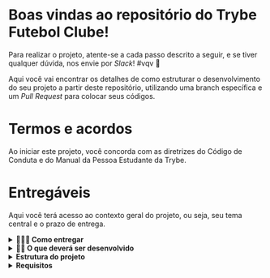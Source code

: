 # Boas vindas ao repositório do Trybe Futebol Clube!

Para realizar o projeto, atente-se a cada passo descrito a seguir, e se tiver qualquer dúvida, nos envie por _Slack_! #vqv 🚀

Aqui você vai encontrar os detalhes de como estruturar o desenvolvimento do seu projeto a partir deste repositório, utilizando uma branch específica e um _Pull Request_ para colocar seus códigos.

# Termos e acordos

Ao iniciar este projeto, você concorda com as diretrizes do Código de Conduta e do Manual da Pessoa Estudante da Trybe.

# Entregáveis

Aqui você terá acesso ao contexto geral do projeto, ou seja, seu tema central e o prazo de entrega.

<details>
  <summary><strong>🤷🏽‍♀️ Como entregar</strong></summary><br />

  Para entregar o seu projeto você deverá criar um *Pull Request* neste repositório.

  Lembre-se que você pode consultar nosso conteúdo sobre [Git & GitHub](https://app.betrybe.com/course/4d67f5b4-34a6-489f-a205-b6c7dc50fc16/) e nosso [Blog - Git & GitHub](https://blog.betrybe.com/tecnologia/git-e-github/) sempre que precisar!
</details>

<details>
<summary><strong>👨‍💻 O que deverá ser desenvolvido</strong></summary><br />

  ![Exemplo app front](assets/front-example.png)

  O `TFC` é um site informativo sobre partidas e classificações de futebol! ⚽️

  No time de desenvolvimento do `TFC`, seu *squad* ficou responsável por desenvolver uma API (utilizando o método `TDD`) e também integrar *- através do docker-compose -* as aplicações para que elas funcionem consumindo um banco de dados.

  Nesse projeto, você vai construir **um back-end dockerizado utilizando modelagem de dados através do Sequelize**. Seu desenvolvimento deve **respeitar regras de negócio** providas no projeto e **sua API deve ser capaz de ser consumida por um front-end já provido nesse projeto**.

  Para adicionar uma partida é necessário ter um _token_, portanto a pessoa deverá estar logada para fazer as alterações. Teremos um relacionamento entre as tabelas `teams` e `matches` para fazer as atualizações das partidas.

  O seu back-end deverá implementar regras de negócio para popular adequadamente a tabela disponível no front-end que será exibida para a pessoa usuária do sistema.

</details>

<details>
<summary><strong> Estrutura do projeto</strong></summary><br />

O projeto é composto de 4 entidades importantes para sua estrutura:

1️⃣ **Banco de dados:**
  - Será um container docker MySQL já configurado no docker-compose através de um serviço definido como `db`.
  - Tem o papel de fornecer dados para o serviço de _backend_.
  - Durante a execução dos testes sempre vai ser acessado pelo `sequelize` e via porta `3002` do `localhost`; 
  - Você também pode conectar a um Cliente MySQL (Workbench, Beekeeper, DBeaver e etc), colocando as credenciais configuradas no docker-compose no serviço `db`.

2️⃣ **Back-end:**
 - Será o ambiente que você realizará a maior parte das implementações exigidas. 
 - Deve rodar na porta `3001`, pois o front-end faz requisições para ele nessa porta por padrão;
 - Sua aplicação deve ser inicializada a partir do arquivo `app/backend/src/server.ts`;
 - Garanta que o `express` é executado e a aplicação ouve a porta que vem das variáveis de ambiente;
 - Todas as dependências extras (tal como `joi`, `boom`, `express-async-errors`...) devem ser listadas em `app/backend/packages.npm`.

3️⃣ **Front-end:**
  - O front já está concluído, não é necessário realizar modificações no mesmo. A única exceção será seu Dockerfile que precisará ser configurado.
  - Todos os testes a partir do requisito de login usam o `puppeteer` para simular uma pessoa acessando o site `http://localhost:3000/`; 
  - O front se comunica com serviço de back-end pela url `http://localhost:3001` através dos endpoints que você deve construir nos requisitos.
  - Recomendamos que sempre que implementar um requisito no back-end acesse a página no front-end que consome a implementação para validar se está funcionando como esperado.

4️⃣ **Docker:**
  - O `docker-compose` tem a responsabilidade de unir todos os serviços conteinerizados (backend, frontend e db) e subir o projeto completo com o comando `npm run compose:up` ou `npm run compose:up:dev`;
  - Você **deve** configurar as `Dockerfiles` corretamente nas raízes do `front-end` e `back-end`, para conseguir inicializar a aplicação;
  
<details>
  <summary><strong> 🗓 Data de Entrega</strong></summary><br />

  * Projeto individual;
  * Serão `7` dias de projeto;
  * Data de entrega para avaliação final do projeto: `XX/XX/XXXX 14:00`.

</details>

# Orientações

## Antes de começar a desenvolver 
Leia essa parte atentamente, pois aqui você encontrará informações importantes para preparar corretamente o setup do projeto.

<details>
<summary><strong> 🔰 Iniciando o projeto</strong></summary><br />

  1. Clone o repositório
	* `git clone https://github.com/tryber/sd-017-trybe-futebol-clube.git`.
- Entre na pasta do repositório que você acabou de clonar:
	* `cd sd-017-trybe-futebol-clube`

  2. Instale as dependências [**Caso existam**]
	*`npm install`

  3. Crie uma branch a partir da branch `master`
 - Verifique se você está na branch `master`
	* Exemplo: `git branch`
- Se não estiver, mude para a branch `master`
	* Exemplo: `git checkout master`
- Agora crie uma branch à qual você vai submeter os `commits` do seu projeto
	
- Você deve criar uma branch no seguinte formato: `nome-de-usuario-nome-do-projeto`
	* Exemplo: `git checkout -b maria-sd-017-trybe-futebol-clube`

  4. Adicione as mudanças ao _stage_ do Git e faça um `commit`
- Verifique que as mudanças ainda não estão no _stage_
	* Exemplo: `git status` (deve aparecer listada a pasta _maria_ em vermelho)
- Adicione o novo arquivo ao _stage_ do Git
        * Exemplo:
          * `git add .` (adicionando todas as mudanças - _que estavam em vermelho_ - ao stage do Git)
          * `git status` (deve aparecer listado o arquivo _maria/README.md_ em verde)
- Faça o `commit` inicial
	* Exemplo:
          * `git commit -m 'iniciando o projeto x'` (fazendo o primeiro commit)
          * `git status` (deve aparecer uma mensagem tipo _nothing to commit_ )

  5. Adicione a sua branch com o novo `commit` ao repositório remoto
- Usando o exemplo anterior: `git push -u origin joaozinho-sd-017-trybe-futebol-clube`

  6. Crie um novo `Pull Request` _(PR)_
- Vá até a página de _Pull Requests_ do [repositório no GitHub](https://github.com/tryber/sd-0x-project-[nome-do-projeto]/pulls)
- Clique no botão verde _"New pull request"_
- Clique na caixa de seleção _"Compare"_ e escolha a sua branch **com atenção**
- Clique no botão verde _"Create pull request"_
- Adicione uma descrição para o _Pull Request_ e clique no botão verde _"Create pull request"_
- Volte até a [página de _Pull Requests_ do repositório](https://github.com/tryber/sd-0x-project-[nome-do-projeto]/pulls) e confira que o seu _Pull Request_ está criado

</details>

<details>
<summary><strong>🕵️ Linter</strong></summary><br />

Para garantir a qualidade do código, usaremos o [ESLint](https://eslint.org/) para fazer a sua análise estática.

Este projeto já vem com as dependências relacionadas ao _linter_ configuradas nos arquivos `package.json` nos seguintes caminhos:

- `sd-017-trybe-futebol-clube/app/backend/package.json`

Para rodar o `ESLint` em um projeto, basta executar o comando `npm install` dentro do projeto e depois `npm run lint`. Se a análise do `ESLint` encontrar problemas no seu código, tais problemas serão mostrados no seu terminal. Se não houver problema no seu código, nada será impresso no seu terminal.

Você também pode instalar o plugin do `ESLint` no `VSCode`: bastar ir em extensions e baixar o [plugin `ESLint`](https://marketplace.visualstudio.com/items?itemName=dbaeumer.vscode-eslint).

⚠️**Atenção:** Pull Requests com issues de linter não serão avaliadas. Atente-se para resolvê-las antes de finalizar o desenvolvimento.

</details>



<details>
<summary><strong> ⚠️ Configurações mínimas para execução do projeto</strong></summary><br />

Na sua máquina você deve ter:

 - Sistema Operacional Distribuição Unix
 - Node versão 16  
 - Docker
 - Docker-compose versão >=1.29.2

➡️ O `node` deve ter versão igual ou superior à `16.15.0 LTS`:
	- Para instalar o nvm, [acesse esse link](https://github.com/nvm-sh/nvm#installing-and-updating);
	- Rode os comandos abaixo para instalar a versão correta de `node` e usá-la:
		- `nvm install 16 --lts`
		- `nvm use 16`
		- `nvm alias default 16` 

➡️ O`docker-compose` deve ter versão igual ou superior à`ˆ1.29.2`:
	* Use esse [link de referência para realizar a instalação corretamente no ubuntu](https://app.betrybe.com/course/back-end/docker/orquestrando-containers-com-docker-compose/6e8afaef-566a-47f2-9246-d3700db7a56a/conteudo/0006a231-1a10-48a2-ac82-9e03e205a231/instalacao/abe40727-6310-4ad8-bde6-fd1e919dadc0?use_case=side_bar);
	* Acesse o [link da documentação oficial com passos para desinstalar] (https://docs.docker.com/compose/install/#uninstallation) caso necessário.

</details>

<details>
<summary><strong>🐳 Configuração Docker</strong></summary><br />

  ### Docker e Docker-compose

  ⚠ O seu docker-compose precisa estar na versão 1.29 ou superior.  ⚠
[Veja aqui a documentação para atualizar o docker-compose.](https://docs.docker.com/compose/install/)

⚠️ **Crie os arquivos dockerfile e docker-compose:**

  - As pastas `frontend/` e `backend/` devem possuir um arquivo `Dockerfile` cada, configurados corretamente para a aplicação começar a rodar. Sem essa etapa concluída o _docker-compose_ não irá funcionar.

⚠️ **Atenção:**

- Seu projeto vai conter um arquivo `docker-compose.yml` que será utilizado pelo avaliador para realizar o _build_ da aplicação, você **não** deve alterá-lo ou excluí-lo.
- O arquivo `docker-compose.yml` também pode ser utilizado para executar a aplicação na sua máquina local, para isso é necessário executar o comando `npm run compose:up` na raiz do projeto.
- Recomendamos que enquanto desenvolve o projeto prefira o usar o comando `npm run compose:up:dev` pois, diferente do comando anterior, este comando está configurado para compartilhar volumes com o _docker_ e também utiliza o _script_ que realiza o _live-reload_ ao fazer modificações no _back-end_. Você pode verificar essas configurações explorando o arquivo `docker-compose.dev.yml` e comparar com `docker-compose.yml`


>  👀 **De olho na dica:**
> Lembre-se, você pode revisitar os conteúdos sobre Docker:
> - [Dockerfile](https://app.betrybe.com/course/back-end/docker/manipulacao-e-criacao-de-imagens-no-docker/e92d2393-3508-43ab-8a67-2b2516d25864) (Seção Dockerfile - Comandos Básicos)
> - [docker-compose](https://app.betrybe.com/course/back-end/docker/orquestrando-containers-com-docker-compose/6e8afaef-566a-47f2-9246-d3700db7a56a) (Seção Compose File - Parte I)
> - [Manipulação e Criação de Imagens no Docker](https://app.betrybe.com/course/back-end/docker/manipulacao-e-criacao-de-imagens-no-docker/e92d2393-3508-43ab-8a67-2b2516d25864)
</details>

<details>
  <summary><strong>⚠️ Pré-requisitos para uma boa avaliação</strong></summary><br />



 ▶️ **Premissas gerais:**

Considere que para TODOS OS REQUISITOS, EXCETO os de testes de cobertura:
 - Dentro do container `app_backend`, o avaliador irá verificar:
    - **Que é possível rodar o `tsc` ("TypeScript Compiler") sem erros**, através do script `npm run build`, da própria aplicação back-end;
      - **Que o `tsc` deve gerar um arquivo `./build/database/config/database.js`** dentro do container `app_backend`;
      - Considere a leitura da seção `Bônus: Model com Sequelize` no conteúdo de *TypeScript*: `Tipagem Estática e Generics` [nesse link](https://app.betrybe.com/course/back-end/typescript/tipagem-estatica-e-generics/68eccf60-a982-4455-837d-da31e8726be5).
    - **Que é possível restaurar e popular o banco de dados** utilizando o `sequelize-cli`, a partir do arquivo de configuração `./build/database/config/database.js`, utilizando o script `npm run db:reset`, da própria aplicação back-end.
      - ⚠️ Note:
        -  Os seeds já foram providos em `./app/backend/src/database/seeders`, **porém, precisam ser renomeados** *(remoção do underline (`_`), do final do arquivo)* para que possam ser reconhecidos pelo `sequelize-cli`, a medida que as respectivas `migrations` forem criadas;
        - Existe uma `migration` com nome `./app/backend/src/database/migrations/99999999999999-create-z.js` responsável por indicar que o banco foi criado corretamente e está funcionando. **Não apague ou renomeie essa migration**;

⚠️ Configurar o `Dockerfile`, do _front-end_ e _back-end_, **não** será suficientes para que a aplicação execute corretamente. Também será necessário criar as _migrations_ e descomentar o underscore (`_`) nas _seeders_, para que seu projeto seja executável via Docker. 

⚠️ **A partir do 3º requisito**, a aplicação de front-end deve estar **rodando em um container**, de forma que a mesma tentará consumir sua aplicação back-end (**que deve estar saudável**, considerando os pontos anteriores).

⚠️ Para que esse projeto seja avaliado corretamente, **sua aplicação deve ter um funcionamento mínimo**. Isso porque o avaliador **vai executar um teste de usabilidade E2E** (End-to-end, ou Ponto a ponto).

> Leia mais sobre esse tipo de teste [nesse link](https://app.betrybe.com/course/real-life-engineer/e2e_tests_puppeteer)*, acompanhado de validações adicionais *(Compilação do TypeScript e inicialização do Sequelize)* que podem ser acompanhados pelo uso do script `npm run test:debug`;

</details>

## Durante o desenvolvimento 

Aqui você encontrará orientações e dicas que ajudarão muito no desenvolvimento do projeto. Sempre que tiver dúvidas ou bugs aparecerem, dê uma olhada aqui. 👀

<details>
<summary><strong> ⌨️ Boas práticas </strong></summary><br/>

* Versione seu projeto

  * Faça `commits` das alterações que você fizer no código regularmente;

  * Lembre-se de sempre após um (ou alguns) `commits` atualizar o repositório remoto.

  * Os comandos que você utilizará com mais frequência são:
    1. `git status` _(para verificar o que está em vermelho - fora do stage - e o que está em verde - no stage)_;
    2. `git add` _(para adicionar arquivos ao stage do Git)_;
    3. `git commit` _(para criar um commit com os arquivos que estão no stage do Git)_;
    4. `git push -u nome-da-branch` _(para enviar o commit para o repositório remoto na primeira vez que fizer o `push` de uma nova branch)_;
    5. `git push` _(para enviar o commit para o repositório remoto após o passo anterior)_.

</details>

<details>
<summary><strong> ⚠️ Inicialização do compose e verificação dos logs das aplicações </strong></summary><br />

- Considerando o uso do parâmetro `healthcheck` em cada container do seu `docker-compose.yml`, a inicialização dos containers deve aguardar o comando de status de saúde (o que valida se aquele container está operacional ou não):
  - No container `db`, representado por um comando `ping` no banco de dados;
  - No back-end, representado por um comando `lsof`, que vai procurar aplicações ativas na porta definida (por padrão, no caso `3001`);
  - No front-end, representado por um comando `lsof`, que vai procurar aplicações ativas na porta definida (por padrão, no caso `3000`).

- Caso os containers respeitem as premissas anteriores, os mesmos devem ser criados sem maiores problemas:

![Criação dos containers concluída com sucesso!](assets/compose-status-01.png)

- Em caso de algum problema (no back-end, por exemplo), você deve se deparar com alguma mensagem do tipo:

![Erro no status de saúde do container do back-end](assets/compose-status-03.png)

> ⚠️ Lembre-se, não cabe ao avaliador de usabilidade dizer qual é o problema específico na sua aplicação, **portanto, cabe aqui investigar o problema**, sempre considerando as premissas anteriores.
- Nesse caso, a partir da pasta `./app` (onde está seu *docker-compose*), é possível rodar o comando `docker-compose logs` (Para ver todos os status) ou `docker-compose logs <nome-do-seu-serviço>` (Para mostrar somente o de um escopo específico).
  - ⚠️ é indicado remover o parâmetro `restart: 'always'` do seu serviço, para que o mesmo não polua seus logs;
  - No nosso contexto, rodando o comando `docker-compose logs backend`:

![docker-compose logs backend](assets/compose-status-04.png)

> Aqui não houve problema com o `tsc`, porém a senha para acesso ao banco pelo sequelize estava errada.

 #### ⚠️ **Inicie seu `docker-compose` antes de testar localmente!** ⚠️

  Os testes vão utilizar a sua aplicação do compose para fazer as validações, portanto **é essencial que ela esteja funcionando corretamente** para que os testes passem!

  - Para isso, garanta que as aplicações, tanto do back, quanto do front-end, possuem arquivos `Dockerfile` válidos;
  - Utilize os scripts de apoio `npm run compose:up` / `npm run compose:down`, para facilitar a execução do seu *compose*.

</details>

<details id='Variaveis-de-ambiente'>
<summary><strong> ⚙️ Variáveis de ambiente </strong></summary><br />

  **No diretório `app/backend/` renomeie o arquivo `.env.example` para `.env` e configure os valores de acordo com o cenário do seu ambiente (credenciais de banco de dados, secrets desejadas e etc)**. Isso vai permitir que você inicialize a aplicação fora do _container_ e ela se conecte com seu banco local caso deseje. 
 > `./app/backend/.env.example` 
  ```txt
  JWT_SECRET=jwt_secret
  APP_PORT=3001
  DB_USER=seu_user
  DB_PASS=sua_senha
  DB_HOST=localhost 
  DB_PORT=3306
  ```

  **⚠️ Variáveis de ambiente além das especificadas acima não são suportadas, pois não são esperadas pelo avaliador do projeto. ⚠️**

  **⚠️ Não defina variável de ambiente para o nome do banco, o mesmo deve se manter com o nome `TRYBE_FUTEBOL_CLUBE`. ⚠️**

</details>

<details>
<summary><strong> 📦 Pacotes externos</strong></summary><br />

* ⚠️ **As alterações que você fizer no arquivo `app/backend/packages.json` serão descartadas no momento da avaliação, caso queira instalar pacotes adicionais ao back-end, utilize o arquivo `app/backend/packages.npm`, separando os pacotes por espaços ou quebras de linha.** Exemplo:

  ```text
  joi
  cors
  @types/cors
  ```

</br>

</details>

<details id='Criptografia-de-senhas'>
<summary><strong>🔐 Criptografia de senhas </strong></summary><br />

⚠️ A biblioteca utilizada para criptografar a senha no banco de dados é a `bcryptjs` [bcryptjs npm](https://www.npmjs.com/package/bcryptjs) e que já vem instalada no projeto e não deve ser alterada ou substituída. Recomendamos que explore os recursos da biblioteca na documentação para implementar no projeto ao cadastrar um usuário e ao realizar login ⚠️

</details>

<details id='sequelize'>
  <summary><strong>🎲 Sequelize</strong></summary>
  <br/>

  Para o desenvolvimento, o time de produto disponibilizou um *Diagrama de Entidade-Relacionamento (DER)* para construir a modelagem do banco de dados. Com essa imagem você já consegue saber:
  - Como nomear suas tabelas e colunas;
  - Quais são os tipos de suas colunas;
  - Relações entre tabelas.

    ![Exemplo banco de dados](assets/er-diagram.png)

  ⚠️ O `package.json` do diretório `app/backend` contém um script `db:reset` que é responsável por "dropar" o banco, recriar e executar as _migrations_ e _seeders_. Você pode executá-lo com o commando `npm run db:reset` se por algum motivo precisar recriar a base de dados;

  ⚠️ Já existem _seeders_ prontas em `app/backend/src/database/seeders`. Você também pode usá-las como referência para criar suas _migrations_ de acordo com os campos e tabelas que as _seeders_ irão popular.  Assim que criar uma _migration_ você deve renomear a _seeder_ correspondente retirando o underline (`_`) ao fim dela, assim o script `db:reset` vai usá-la nos testes e você se certificará se sua _migration_ funcionou como o esperado.

  ⚠️ Quaisquer execução referente ao sequelize-cli deve ser realizada dentro do diretório `app/backend`. Certifique-se de que antes de rodar comandos do sequelize já exista uma versão compilada do back-end (diretório `app/build`), caso contrário basta executar `npm run build` para compilar. O sequelize só funcionará corretamente se o projeto estiver compilado.

  ⚠️ **O sequelize já foi inicializado, portanto NÃO é necessário executar o `sequelize init` novamente**

</details>


<details id='testes-de-cobertura'>
  <summary><strong> Testes de cobertura </strong></summary><br/>

  A construção de testes de cobertura no back-end deve ser feita em *TypeScript*, utilizando `mocha`, `chai` e `sinon`, na pasta `app/backend/src/tests/`, conforme o exemplo em `app/backend/src/tests/change.me.test.ts` *(aqui considerando um teste de integração)*:

  ```typescript
  import * as sinon from 'sinon';
  import * as chai from 'chai';
  // @ts-ignore
  import chaiHttp = require('chai-http');

  import { app } from '../app';
  import Example from '../database/models/ExampleModel';

  import { Response } from 'superagent';

  chai.use(chaiHttp);

  const { expect } = chai;

  describe('Seu teste', () => {
    /**
     * Exemplo do uso de stubs com tipos
     */

    // let chaiHttpResponse: Response;

    // before(async () => {
    //   sinon
    //     .stub(Example, "findOne")
    //     .resolves({
    //       ...<Seu mock>
    //     } as Example);
    // });

    // after(()=>{
    //   (Example.findOne as sinon.SinonStub).restore();
    // })

    // it('...', async () => {
    //   chaiHttpResponse = await chai
    //      .request(app)
    //      ...

    //   expect(...)
    // });

    it('Seu sub-teste', () => {
      expect(false).to.be.eq(true);
    });
  });
  ```

  Os testes devem cobrir todos os arquivos contidos em `app/backend/src`, com exceção daqueles que já foram entregues com o projeto.

  Para rodar testes de cobertura no seu back-end, utilize o comando: `npm run test:coverage`.

</details>

<details>
  <summary><strong>ℹ️ Status HTTP</strong></summary><br />

  Tenha em mente que todas as "respostas" devem respeitar os [status do protocolo HTTP](https://developer.mozilla.org/pt-BR/docs/Web/HTTP/Status), com base no que o REST prega.

  Alguns exemplos:

  - Requisições que precisam de token mas não o receberam devem retornar um código de `status 401`;

  - Requisições que não seguem o formato pedido pelo servidor devem retornar um código de `status 400`;

  - Um problema inesperado no servidor deve retornar um código de `status 500`;

  - Um acesso ao criar um recurso, no nosso caso usuário ou partida, deve retornar um código de `status 201`.

  - Quando solicitado algo que não existe no banco, deve retornar um código de `status 404`.

</details>


<details>
  <summary><strong> 👀 Dicas e comandos úteis </strong></summary><br />

  - Quando um Workspace é inicializado na raiz do projeto, são apresentados alguns erros no Typescript. Para que o editor consiga sincronizar corretamente as configurações do `tsconfig.json`, é necessário iniciar um novo Workspace dentro do diretório `backend`.  Sempre que o VSCode apresentar algum erro de configuração do Typescript, certifique-se de que está usando o Workspace correto. 
  - Ao rodar o comando `npm install` na pasta raiz do projeto você automaticamente estará **instalando suas aplicações (front e back)**;
  - Você pode **instalar suas aplicações (front e back)** rodando o comando `npm run install:apps` na pasta raiz do projeto;
  - Você pode rodar o avaliador **mostrando as operações que o navegador vai fazer no front-end** durante os testes E2E utilizando o comando `npm run test:browser`;
  - Você pode **debugar alguns erros do avaliador** (como por exemplo a validação do banco de dados, ou da compilação do TS), onde são *printadas* na tela algumas infos adicionais, utilizando o comando `npm run test:debug`;
  - Você pode **subir ou descer uma aplicação do compose**, utilizando `npm run` com os scripts `compose:up`, `compose:down`, ou `compose:up:dev`, `compose:down:dev`;
  - Os comando de _compose_ anteriores estão configurados para executar o _docker-compose_ com o terminal desanexado (detached mode `-d`). Caso queira acompanhar os logs de um serviço em tempo real pelo terminal, basta executar `npm run logs [nome_do_servico]` onde _nome_do_servico_ é opcional e pode receber os serviços _backend_, _frontend_ ou _db_
  - Para criação da API com TS + POO, **recomenda-se fazer ou relembrar os exercícios** do conteúdo de POO e SOLID, especificamente o do dia de `SOLID - Introdução e Princípios S, O e D`, [nesse link](https://app.betrybe.com/course/back-end/poo-solid/solid-introducao-e-principios-s-o-e-d/d63831d8-f791-447d-9227-29e3b0ad6130/exercicios/afe9bcbb-769e-4a68-9e67-9267f631f83d).

</details>

## Depois de terminar o desenvolvimento

Aqui você encontra orientações opcionais para seguir após o desenvolvimento do projeto e finalizar com "chave de ouro". 🔑

<details>
  <summary><strong>🤝 Como entregar o projeto?</strong></summary><br/>

  Para "entregar" seu projeto, siga os passos a seguir:

  - Vá até a página DO SEU Pull Request, adicione a label de "code-review" e marque seus colegas
    - No menu à direita, clique no *link* "Labels" e escolha a label code-review
    - No menu à direita, clique no *link* "Assignees" e escolha o seu usuário
    - No menu à direita, clique no *link* "Reviewers" e digite students, selecione o time tryber/students-sd-017

 ➡️ Se ainda houver alguma dúvida sobre como entregar seu projeto, [aqui tem um video explicativo](https://vimeo.com/362189205).

⚠️**Atenção:** lembre-se de garantir que todas as _issues_ comentadas pelo Linter estão resolvidas!

</details>

<details>
  <summary><strong>🗣 Nos dê feedbacks sobre o projeto!</strong></summary><br />

Ao finalizar e submeter o projeto, não se esqueça de avaliar sua experiência preenchendo o formulário. 
**Leva menos de 3 minutos!**

[FORMULÁRIO DE AVALIAÇÃO DE PROJETO](https://be-trybe.typeform.com/to/ZTeR4IbH)

⚠️**Atenção** o avaliador automático não necessariamente avalia seu projeto na ordem em que os requisitos aparecem no readme. Isso acontece para deixar o processo de avaliação mais rápido. Então, não se assuste se isso acontecer, ok?

</details>

<details>
  <summary><strong>🗂 Compartilhe seu portfólio!</strong></summary><br />

  Você sabia que o LinkedIn é a principal rede social profissional e compartilhar o seu aprendizado lá é muito importante para quem deseja construir uma carreira de sucesso? Compartilhe esse projeto no seu LinkedIn, marque o perfil da Trybe (@trybe) e mostre para a sua rede toda a sua evolução.


<br/>
</details>
</details>

<details>
<summary><strong> Requisitos </strong></summary>

Esse projeto é composto de 4 seções principais:
1. User e Login
2. Times
3. Partidas
4. Placar 

## Database
  - Comece rodando o comando `npm run build` na pasta do `back-end` para fazer o _build_ da aplicação;
  - [Nessa seção](#sequelize) temos o diagrama de entidades;
  - Mantenha o arquivo `/app/backend/src/database/migrations/99999999999999-create-z.js`, pois ele é necessário para a avaliação dos requisitos dessa seção;
  - A leitura da seção `Bônus: Model com Sequelize` no conteúdo de `TypeScript: Tipagem Estática e Generics`, contido [nesse link](https://app.betrybe.com/course/back-end/typescript/tipagem-estatica-e-generics/68eccf60-a982-4455-837d-da31e8726be5), é recomendável!

## Seção 1: Users e Login

- A rota utilizada deve ser (`/login`);

- A rota deve receber os campos `email` e `password` e esses campos devem ser validados no banco de dados:
  - O campo `email` deve receber um email válido;
  - O Campo `password` deve ter mais de 6 caracteres.

- O body da requisição deve conter o seguinte formato:
  ```json
  {
    "email": "string",
    "password": "string"
  }
  ```

### 1 - Desenvolva em `/app/backend/src/database` nas pastas correspondentes, uma migration e um model para a tabela `users`

  - O avaliador consultará os dados da tabela `users`, verificando se ela contém os dados iniciais corretos. [Nessa seção](#sequelize) temos o diagrama de entidades;

### 2 - (`TDD`) Desenvolva testes que cubram no mínimo 5% dos arquivos back-end em `/src`, com um mínimo de 7 linhas cobertas

  **Sugestões:**
  - Baseando-se no contrato do endpoint `/login` **do próximo requisito**, inicie um teste de integração utilizando a metodologia `TDD` com a implementação do requisito seguinte;  
  - Nesse primeiro momento, foque em desenvolver o que pede o requisito, progredindo gradualmente a partir disso;
  - Para tanto, utilize/altere o arquivo de referência `app/backend`/src`/tests/change.me.test.ts`;
  - Veja a seção de [Testes de cobertura](#testes-de-cobertura) para mais detalhes.

### 3 - Desenvolva o endpoint `/login` no back-end de maneira que ele permita o acesso com dados válidos no front-end

  - A rota de ser do tipo `POST`;

  - O avaliador verificará se é possível fazer o login com dados corretos e que, após o acesso, será redirecionado para a tela de jogos.

- As senhas que existem no banco de dados estão encriptadas. Veja a [seção de Criptografia de Senhas](#Criptografia-de-senhas) para mais detalhes de como comparar a senha do banco com a senha do corpo da requisição. 

- Se o login foi feito com sucesso, o resultado retornado deverá ser similar ao exibido abaixo, com um status http `200`:
  ```json
  {
    "token": "eyJhbGciOiJIUzI1NiIsInR5cCI6IkpXVCJ9.eyJpZCI6MSwicm9sZSI6ImFkbWluIiwiaWF0IjoxNjU0NTI3MTg5fQ.XS_9AA82iNoiVaASi0NtJpqOQ_gHSHhxrpIdigiT-fc" // Aqui deve ser o token gerado pelo backend.
  }
  ```

### 4 - (`TDD`) Desenvolva testes que cubram no mínimo 10% dos arquivos back-end em `/src`, com um mínimo de 19 linhas cobertas

  **Sugestão:**
  - Evolua os testes de integração da sua rota `/login`, utilizando o método `TDD`, agora considerando **o contrato do próximo requisito**.

### 5 - Desenvolva o endpoint `/login` no back-end de maneira que ele não permita o acesso sem informar um email no front-end

  - O avaliador verificará se fazer o login sem um email, haverá o retorno de status _bad request_.

  - Se o login não tiver o campo "email", o resultado retornado deverá ser a mensagem abaixo, com um status http `400`:
  ```json
    { "message": "All fields must be filled" }
  ```

### 6 - (`TDD`) Desenvolva testes que cubram no mínimo 15% dos arquivos back-end em `/src`, com um mínimo de 25 linhas cobertas

  **Sugestão:**
  - Evolua os testes de integração da sua rota `/login`, utilizando o método `TDD`, agora considerando **o contrato do próximo requisito**.

### 7 - Desenvolva o endpoint `/login` no back-end de maneira que ele não permita o acesso sem informar uma senha no front-end

  - O avaliador verificará se fazer login sem senha, o retorno será status _bad request_.

  - Se o login não tiver o campo "password", o resultado retornado deverá ser conforme exibido abaixo, com um status http `400`:
  ```json
    { "message": "All fields must be filled" }
  ```


### 8 - (`TDD`) Desenvolva testes que cubram no mínimo 20% dos arquivos back-end em `/src`, com um mínimo de 35 linhas cobertas

  **Sugestão:**
  - Evolua os testes de integração da sua rota `/login`, utilizando o método `TDD`, agora considerando **o contrato do próximo requisito**.

### 9 - Desenvolva o endpoint `/login` no back-end de maneira que ele não permita o acesso com um email inválido no front-end

  - O avaliador verificará se fazer o login com um email incorreto retornará status não-autorizado.

  - Se o login tiver o "email" **inválido**, o resultado retornado será similar ao exibido abaixo, com um status http `401`:
  ```json
    { "message": "Incorrect email or password" }
  ```


### 10 - (`TDD`) Desenvolva testes que cubram no mínimo 30% dos arquivos back-end em `/src`, com um mínimo de 45 linhas cobertas

  **Sugestão:**
  - Evolua os testes de integração da sua rota `/login`, utilizando o método `TDD`, agora considerando **os contratos dos próximos dois requisitos**.

### 11 - Desenvolva o endpoint `/login` no back-end de maneira que ele não permita o acesso com uma senha inválida no front-end

  - O avaliador verificará se fazer o login com uma senha incorreta retornará status não-autorizado.

  - Se o login tiver a "senha" **inválida**, o resultado retornado deverá ser conforme exibido abaixo, com um status http `401`:
  ```json
    { "message": "Incorrect email or password" }
  ```

### 12 - Desenvolva o endpoint `/login/validate` no back-end de maneira que ele retorne os dados corretamente no front-end

  - Deve ser uma rota `GET` que receba um `header` com parâmetro `authorization`, onde ficará armazenado o token gerado no login;

  - O avaliador verificará se ao tentar bater na rota com um token válido, o mesmo retornará o tipo de usuário.

  A resposta deve ser de status `200` com um `objeto` contendo a `role` do *user*:
  ```json
    { "role": "admin" }
  ```

### 13 - (`TDD`) Desenvolva testes que cubram no mínimo 45% dos arquivos back-end em `/src`, com um mínimo de 70 linhas cobertas

  **Sugestão:**
  - Crie um novo teste de integração, agora da sua rota `/teams`, utilizando o método `TDD`, considerando **os contratos dos próximos dois requisitos**. [Nessa seção](#sequelize) temos o diagrama de entidades.

## Seção 2: Times

 - Os requisitos a seguir consideram o consumo da rota `/teams` para retornar os nomes dos times associados à partida na renderização do front-end

### 14 - Desenvolva em `/app/backend/src/database` nas pastas correspondentes, uma migration e um model para a tabela de `teams`

  - O avaliador consultará os dados da tabela `teams`, verificando se ela contém os dados iniciais corretos. [Nessa seção](#sequelize) temos o diagrama de entidades.

### 15 - Desenvolva o endpoint `/teams` no back-end de forma que ele possa retornar todos os times corretamente

  - Deve ser uma rota `GET` com resposta com status `200` e com um `json` contendo o retorno no seguinte modelo:

```json
[
	{
		"id": 1,
		"teamName": "Avaí/Kindermann"
	},
	{
		"id": 2,
		"teamName": "Bahia"
	},
	{
		"id": 3,
		"teamName": "Botafogo"
	},
	...
]
```

### 16 - Desenvolva o endpoint `/teams/:id` no back-end de forma que ele possa retornar dados de um time específico

  - Deve ser uma rota `GET` com resposta com status `200` e com um `json` contendo o retorno no seguinte modelo:

```json
{
	"id": 5,
	"teamName": "Cruzeiro"
}
```

### 17 - (`TDD`) Desenvolva testes que cubram no mínimo 60% dos arquivos back-end em `/src`, com um mínimo de 80 linhas cobertas

  **Sugestão:**
  - Crie um novo teste de integração, agora da sua rota `/matches`, utilizando o método `TDD`, agora considerando **os contratos dos próximos três requisitos**.

## Seção 3: Partidas

  - Para os requisitos de criação de partidas, é necessário que a rota `/teams` funcione corretamente. 

### 18 - Desenvolva em `/app/backend/src/database` nas pastas correspondentes, uma migration e um model para a tabela de `matches`

  - O avaliador consultará os dados da tabela `matches`, verificando se ela contém os dados iniciais corretos. [Nessa seção](#sequelize) temos o diagrama de entidades.

### 19 - Desenvolva o endpoint `/matches` de forma que os dados apareçam corretamente na tela de partidas no front-end.

  - A rota deve ser um `GET` e retorna uma lista de partidas;

  - Será validado que a página apresentará todos os dados de partidas sem nenhum filtro.

    Exemplo de retorno:
    ```json
    [
      {
        "id": 1,
        "homeTeam": 16,
        "homeTeamGoals": 1,
        "awayTeam": 8,
        "awayTeamGoals": 1,
        "inProgress": false,
        "teamHome": {
          "teamName": "São Paulo"
        },
        "teamAway": {
          "teamName": "Grêmio"
        }
      },
      ...
      {
        "id": 41,
        "homeTeam": 16,
        "homeTeamGoals": 2,
        "awayTeam": 9,
        "awayTeamGoals": 0,
        "inProgress": true,
        "teamHome": {
          "teamName": "São Paulo"
        },
        "teamAway": {
          "teamName": "Internacional"
        }
      }
    ]
    ```

  - **OBS:** Você deverá definir os relacionamentos para ```teamHome``` e ```teamAway``` somente na model de partidas.

### 20 - Desenvolva o endpoint `/matches` de forma que seja possível filtrar as partidas em andamento na tela de partidas do front-end

  - A rota deverá ser do tipo `GET` e retornar uma lista de partidas filtradas;

  - Será validado que, ao escolher a opção de partidas em andamento, serão filtradas todas as partidas em andamento;

  - Essa requisição deverá usar `query string` para definir o parâmetro:
    ex: `matches?inProgress=true`

  Exemplo de retorno da requisição:
  ```json
  [
    {
      "id": 41,
      "homeTeam": 16,
      "homeTeamGoals": 2,
      "awayTeam": 9,
      "awayTeamGoals": 0,
      "inProgress": true,
      "teamHome": {
        "teamName": "São Paulo"
      },
      "teamAway": {
        "teamName": "Internacional"
      }
    },
    {
      "id": 42,
      "homeTeam": 6,
      "homeTeamGoals": 1,
      "awayTeam": 1,
      "awayTeamGoals": 0,
      "inProgress": true,
      "teamHome": {
        "teamName": "Ferroviária"
      },
      "teamAway": {
        "teamName": "Avaí/Kindermann"
      }
    }
  ]
  ```

### 21 - Desenvolva o endpoint `/matches` de forma que seja possível filtrar as partidas finalizadas na tela de partidas do front-end

  - A rota deverá ser do tipo `GET` e retornar uma lista de partidas filtradas;

  - Será validado que,ao escolher a opção de partidas finalizadas, serão filtradas todas as partidas finalizadas;

  - Essa requisição deverá usar `query string` para definir o parâmetro.
    ex: `matches?inProgress=false`

  Exemplo de retorno da requisição:
  ```json
  [
    {
      "id": 1,
      "homeTeam": 16,
      "homeTeamGoals": 1,
      "awayTeam": 8,
      "awayTeamGoals": 1,
      "inProgress": false,
      "teamHome": {
        "teamName": "São Paulo"
      },
      "teamAway": {
        "teamName": "Grêmio"
      }
    },
    {
      "id": 2,
      "homeTeam": 9,
      "homeTeamGoals": 1,
      "awayTeam": 14,
      "awayTeamGoals": 1,
      "inProgress": false,
      "teamHome": {
        "teamName": "Internacional"
      },
      "teamAway": {
        "teamName": "Santos"
      }
    }
  ]
  ```

### 22 - (`Bônus`; `TDD`) Desenvolva testes que cubram no mínimo 80% dos arquivos back-end em `/src`, com um mínimo de 100 linhas cobertas

  **Sugestão:**
  - Evolua os testes de integração da sua rota `/matches`, utilizando o método `TDD`, agora considerando **o contrato dos próximos requisitos**.

### 23 - Desenvolva a rota `/matches` de modo que seja possível salvar uma partida com o status de inProgress como true no banco de dados

  - A rota deverá ser do tipo `POST` e retornar a partida inserida no banco de dados;

  - Será validado que é possível salvar um jogo no banco de dados e ver o jogo na página de jogos;

  - A partida só pode ser criada com token JWT validado;

  - O corpo da requisição terá o seguinte formato:
  ```json
  {
    "homeTeam": 16, // O valor deve ser o id do time
    "awayTeam": 8, // O valor deve ser o id do time
    "homeTeamGoals": 2,
    "awayTeamGoals": 2
  }
  ```

  - Caso a partida seja inserida com sucesso, deve-se retornar os dados da partida, com _status_ `201`:

  ```json
  {
    "id": 1,
    "homeTeam": 16,
    "homeTeamGoals": 2,
    "awayTeam": 8,
    "awayTeamGoals": 2,
    "inProgress": true,
  }
  ```

### 24 - Desenvolva a rota `/matches/:id/finish` de modo que seja possível alterar o status inProgress de uma partida para false no banco de dados

  - A rota deve ser do tipo `PATCH`;

  - Será recebido o `id` pelo parâmetro da URL;

  - Será validado que, ao finalizar uma partida, a alteração é feita no banco de dados e na página.
	
  - Deve-se retornar, com um status `200`, a seguinte mensagem:

  ```json
  { "message": "Finished" }
  ```

### 25 - Desenvolva o endpoint `/matches` de forma que não seja possível inserir uma partida com times iguais

  - Será validado que não é possível inserir uma partida com times iguais;

  - Não deve ser possível criar uma partida com o mesmo time, por exemplo: Barcelona x Barcelona. Caso isso ocorra, deve-se retornar, com um status `401`, a seguinte mensagem::

  ```json
  { "message": "It is not possible to create a match with two equal teams" }
  ```

### 26 - Desenvolva o endpoint `/matches` de forma que não seja possível inserir uma partida com um time que não existe na tabela teams

  - Será validado que não é possível inserir uma partida com um time que não existe na tabela teams;

  - Caso algum dos times não esteja cadastrado no banco de dados, deve-se retornar, com um status `404,` a seguinte mensagem:

  ```json
  { "message": "There is no team with such id!" }
  ```

### 27 - Desenvolva o endpoint `/matches` de forma que não seja possível inserir uma partida sem um token válido

  - Será validado que não é possível inserir uma partida com um token inválido;

  - Caso o token informado não seja válido, deve-se retornar, com um status `401`, a seguinte mensagem:

  ```json
  { "message": "Token must be a valid token" }
  ```

### 28 - Desenvolva o endpoint `/matches/:id` de forma que seja possível atualizar partidas em andamento

  - O endpoint deve ser do tipo `PATCH`;

  - Será recebido o `id` pelo parâmetro da URL;

  - Será avaliado que é possível alterar o resultado de uma partida.

  - O corpo da requisição terá o seguinte formato:
  ```json
  {
    "homeTeamGoals": 3,
    "awayTeamGoals": 1
  }
  ```
  - Será avaliado que é o endpoint responde à requisição com um status `200` e qualquer corpo.

## Seção 4: Leaderboards (placares)

  ▶️ Para construir a classificação dos times, devem ser seguidas as seguintes regras de negócios:

    - `Classificação`: Posição na classificação;
    - `Time`: Nome do time;
    - `P`: Total de Pontos;
    - `J`: Total de Jogos;
    - `V`: Total de Vitórias;
    - `E`: Total de Empates;
    - `D`: Total de Derrotas;
    - `GP`: Gols marcados a favor;
    - `GC`: Gols sofridos;
    - `SG`: Saldo total de gols;
    - `%`: Aproveitamento do time.

    <br/>

  - Todas as regras de negócio e cálculos necessários deverão ser realizados no seu back-end. A aplicação front-end apenas renderizará essas informações.

  - Para calcular o `Total de Pontos`, você deve levar em consideração que:

    - O time `vitorioso`: marcará +3 pontos;
    - O time `perdedor`: marcará 0 pontos;
    - Em caso de `empate`: ambos os times marcam +1 ponto.

  - Para o campo `Aproveitamento do time (%)`, que é a porcentagem de jogos ganhos, use a seguinte fórmula: `P/(J*3)*100`, onde:

    - `P`: Total de Pontos;
    - `J`: Total de Jogos.

    Obs.: O seu resultado deverá ser limitado a `duas casas decimais`.

  - Para calcular `Saldo de Gols` use a seguinte fórmula: `GP - GC`, onde:

    - `GP`: Gols marcados a favor;
    - `GC`: Gols sofridos.

  - O resultado deverá ser ordenado sempre de forma decrescente, levando em consideração a quantidade de pontos que o time acumulou. Em caso de empate no `Total de Pontos`, você deve levar em consideração os seguintes critérios para desempate:

  **Ordem para desempate**

  1º Total de Vitórias;
  2º Saldo de gols;
  3º Gols a favor;
  4º Gols sofridos.


  ⚠️ **Atenção:** ⚠️

  - Por padrão, as respostas de todos os seus endpoints deverão estar em inglês, mesmo que a renderização no front-end seja em português.
  - A sua tabela deverá renderizar **somente** as PARTIDAS que já foram FINALIZADAS!
**Os seguintes pontos serão avaliados:**

  ```
  - Se a lista de classificação está correta;
  - Se a regra de classificação se mantém mesmo com mudanças na classificação;
  - Se a tabela de classificação tem 10 colunas;
  - Se a tabela tem uma linha para cada time.
  ```

**Exemplo de retorno esperado:**

  ```json
  [
    {
      "name": "Palmeiras",
      "totalPoints": 13,
      "totalGames": 5,
      "totalVictories": 4,
      "totalDraws": 1,
      "totalLosses": 0,
      "goalsFavor": 17,
      "goalsOwn": 5,
      "goalsBalance": 12,
      "efficiency": 86.67
    },
    {
      "name": "Corinthians",
      "totalPoints": 12,
      "totalGames": 5,
      "totalVictories": 4,
      "totalDraws": 0,
      "totalLosses": 1,
      "goalsFavor": 12,
      "goalsOwn": 3,
      "goalsBalance": 9,
      "efficiency": 80
    },
    {
      "name": "Santos",
      "totalPoints": 11,
      "totalGames": 5,
      "totalVictories": 3,
      "totalDraws": 2,
      "totalLosses": 0,
      "goalsFavor": 12,
      "goalsOwn": 6,
      "goalsBalance": 6,
      "efficiency": 73.33
    },
    ...
  ]
  ```

## Leaderboard Home

### 29 - Desenvolva o endpoint `/leaderboard/home` de forma que seja possível filtrar as classificações dos times da casa na tela de classificação do front-end com os dados iniciais do banco de dados

  - O endpoint deverá ser do tipo `GET` e ter o retorno como descrito no exemplo do [leaderboard](#leaderboards);

  - Será avaliado que ao fazer a requisição ao endpoint `/leaderboard/home` serão retornados os campos e valores corretos, considerando os dados iniciais do banco de dados.

 <details>  
<summary><strong> Retorno esperado: </strong></summary> <br/>

```js
[
    {
      name: 'Santos',
      totalPoints: '9',
      totalGames: '3',
      totalVictories: '3',
      totalDraws: '0',
      totalLosses: '0',
      goalsFavor: '9',
      goalsOwn: '3',
      goalsBalance: '6',
      efficiency: '100'
    },
    {
      name: 'Palmeiras',
      totalPoints: '7',
      totalGames: '3',
      totalVictories: '2',
      totalDraws: '1',
      totalLosses: '0',
      goalsFavor: '10',
      goalsOwn: '5',
      goalsBalance: '5',
      efficiency: '77.78'
    },
    {
      name: 'Corinthians',
      totalPoints: '6',
      totalGames: '2',
      totalVictories: '2',
      totalDraws: '0',
      totalLosses: '0',
      goalsFavor: '6',
      goalsOwn: '1',
      goalsBalance: '5',
      efficiency: '100'
    },
    {
      name: 'Grêmio',
      totalPoints: '6',
      totalGames: '2',
      totalVictories: '2',
      totalDraws: '0',
      totalLosses: '0',
      goalsFavor: '4',
      goalsOwn: '1',
      goalsBalance: '3',
      efficiency: '100'
    },
    {
      name: 'Real Brasília',
      totalPoints: '6',
      totalGames: '2',
      totalVictories: '2',
      totalDraws: '0',
      totalLosses: '0',
      goalsFavor: '2',
      goalsOwn: '0',
      goalsBalance: '2',
      efficiency: '100'
    },
    {
      name: 'São Paulo',
      totalPoints: '4',
      totalGames: '2',
      totalVictories: '1',
      totalDraws: '1',
      totalLosses: '0',
      goalsFavor: '4',
      goalsOwn: '1',
      goalsBalance: '3',
      efficiency: '66.67'
    },
    {
      name: 'Internacional',
      totalPoints: '4',
      totalGames: '3',
      totalVictories: '1',
      totalDraws: '1',
      totalLosses: '1',
      goalsFavor: '4',
      goalsOwn: '6',
      goalsBalance: '-2',
      efficiency: '44.44'
    },
    {
      name: 'Botafogo',
      totalPoints: '4',
      totalGames: '3',
      totalVictories: '1',
      totalDraws: '1',
      totalLosses: '1',
      goalsFavor: '2',
      goalsOwn: '4',
      goalsBalance: '-2',
      efficiency: '44.44'
    },
    {
      name: 'Ferroviária',
      totalPoints: '3',
      totalGames: '2',
      totalVictories: '1',
      totalDraws: '0',
      totalLosses: '1',
      goalsFavor: '3',
      goalsOwn: '2',
      goalsBalance: '1',
      efficiency: '50'
    },
    {
      name: 'Napoli-SC',
      totalPoints: '2',
      totalGames: '2',
      totalVictories: '0',
      totalDraws: '2',
      totalLosses: '0',
      goalsFavor: '2',
      goalsOwn: '2',
      goalsBalance: '0',
      efficiency: '33.33'
    },
    {
      name: 'Cruzeiro',
      totalPoints: '1',
      totalGames: '2',
      totalVictories: '0',
      totalDraws: '1',
      totalLosses: '1',
      goalsFavor: '2',
      goalsOwn: '3',
      goalsBalance: '-1',
      efficiency: '16.67'
    },
    {
      name: 'Flamengo',
      totalPoints: '1',
      totalGames: '2',
      totalVictories: '0',
      totalDraws: '1',
      totalLosses: '1',
      goalsFavor: '1',
      goalsOwn: '2',
      goalsBalance: '-1',
      efficiency: '16.67'
    },
    {
      name: 'Minas Brasília',
      totalPoints: '1',
      totalGames: '3',
      totalVictories: '0',
      totalDraws: '1',
      totalLosses: '2',
      goalsFavor: '3',
      goalsOwn: '6',
      goalsBalance: '-3',
      efficiency: '11.11'
    },
    {
      name: 'Avaí/Kindermann',
      totalPoints: '1',
      totalGames: '3',
      totalVictories: '0',
      totalDraws: '1',
      totalLosses: '2',
      goalsFavor: '3',
      goalsOwn: '7',
      goalsBalance: '-4',
      efficiency: '11.11'
    },
    {
      name: 'São José-SP',
      totalPoints: '0',
      totalGames: '3',
      totalVictories: '0',
      totalDraws: '0',
      totalLosses: '3',
      goalsFavor: '2',
      goalsOwn: '5',
      goalsBalance: '-3',
      efficiency: '0'
    },
    {
      name: 'Bahia',
      totalPoints: '0',
      totalGames: '3',
      totalVictories: '0',
      totalDraws: '0',
      totalLosses: '3',
      goalsFavor: '0',
      goalsOwn: '4',
      goalsBalance: '-4',
      efficiency: '0'
    }
]
```
</details>

### 30 - Desenvolva o endpoint `/leaderboard/home` de forma que seja possível: filtrar as classificações dos times da casa na tela de classificação do front-end, e atualizar a tabela ao inserir a partida Corinthians 2 X 1 Internacional

  - O retorno deve continuar como no [leaderboard](#leaderboards), ordenando corretamente como na explicação;

  - Será avaliado que após acrescentar a partida Corinthians 2 X 1 Internacional e fazer a requisição ao endpoint `/leaderboard/home`, serão retornados os campos e valores corretos.

<details>  
<summary><strong> Retorno esperado: </strong></summary> <br/>

```js
[
  {
    name: 'Santos',
    totalPoints: '9',
    totalGames: '3',
    totalVictories: '3',
    totalDraws: '0',
    totalLosses: '0',
    goalsFavor: '9',
    goalsOwn: '3',
    goalsBalance: '6',
    efficiency: '100'
  },
  {
    name: 'Corinthians',
    totalPoints: '9',
    totalGames: '3',
    totalVictories: '3',
    totalDraws: '0',
    totalLosses: '0',
    goalsFavor: '8',
    goalsOwn: '2',
    goalsBalance: '6',
    efficiency: '100'
  },
  {
    name: 'Palmeiras',
    totalPoints: '7',
    totalGames: '3',
    totalVictories: '2',
    totalDraws: '1',
    totalLosses: '0',
    goalsFavor: '10',
    goalsOwn: '5',
    goalsBalance: '5',
    efficiency: '77.78'
  },
  {
    name: 'Grêmio',
    totalPoints: '6',
    totalGames: '2',
    totalVictories: '2',
    totalDraws: '0',
    totalLosses: '0',
    goalsFavor: '4',
    goalsOwn: '1',
    goalsBalance: '3',
    efficiency: '100'
  },
  {
    name: 'Real Brasília',
    totalPoints: '6',
    totalGames: '2',
    totalVictories: '2',
    totalDraws: '0',
    totalLosses: '0',
    goalsFavor: '2',
    goalsOwn: '0',
    goalsBalance: '2',
    efficiency: '100'
  },
  {
    name: 'São Paulo',
    totalPoints: '4',
    totalGames: '2',
    totalVictories: '1',
    totalDraws: '1',
    totalLosses: '0',
    goalsFavor: '4',
    goalsOwn: '1',
    goalsBalance: '3',
    efficiency: '66.67'
  },
  {
    name: 'Internacional',
    totalPoints: '4',
    totalGames: '3',
    totalVictories: '1',
    totalDraws: '1',
    totalLosses: '1',
    goalsFavor: '4',
    goalsOwn: '6',
    goalsBalance: '-2',
    efficiency: '44.44'
  },
  {
    name: 'Botafogo',
    totalPoints: '4',
    totalGames: '3',
    totalVictories: '1',
    totalDraws: '1',
    totalLosses: '1',
    goalsFavor: '2',
    goalsOwn: '4',
    goalsBalance: '-2',
    efficiency: '44.44'
  },
  {
    name: 'Ferroviária',
    totalPoints: '3',
    totalGames: '2',
    totalVictories: '1',
    totalDraws: '0',
    totalLosses: '1',
    goalsFavor: '3',
    goalsOwn: '2',
    goalsBalance: '1',
    efficiency: '50'
  },
  {
    name: 'Napoli-SC',
    totalPoints: '2',
    totalGames: '2',
    totalVictories: '0',
    totalDraws: '2',
    totalLosses: '0',
    goalsFavor: '2',
    goalsOwn: '2',
    goalsBalance: '0',
    efficiency: '33.33'
  },
  {
    name: 'Cruzeiro',
    totalPoints: '1',
    totalGames: '2',
    totalVictories: '0',
    totalDraws: '1',
    totalLosses: '1',
    goalsFavor: '2',
    goalsOwn: '3',
    goalsBalance: '-1',
    efficiency: '16.67'
  },
  {
    name: 'Flamengo',
    totalPoints: '1',
    totalGames: '2',
    totalVictories: '0',
    totalDraws: '1',
    totalLosses: '1',
    goalsFavor: '1',
    goalsOwn: '2',
    goalsBalance: '-1',
    efficiency: '16.67'
  },
  {
    name: 'Minas Brasília',
    totalPoints: '1',
    totalGames: '3',
    totalVictories: '0',
    totalDraws: '1',
    totalLosses: '2',
    goalsFavor: '3',
    goalsOwn: '6',
    goalsBalance: '-3',
    efficiency: '11.11'
  },
  {
    name: 'Avaí/Kindermann',
    totalPoints: '1',
    totalGames: '3',
    totalVictories: '0',
    totalDraws: '1',
    totalLosses: '2',
    goalsFavor: '3',
    goalsOwn: '7',
    goalsBalance: '-4',
    efficiency: '11.11'
  },
  {
    name: 'São José-SP',
    totalPoints: '0',
    totalGames: '3',
    totalVictories: '0',
    totalDraws: '0',
    totalLosses: '3',
    goalsFavor: '2',
    goalsOwn: '5',
    goalsBalance: '-3',
    efficiency: '0'
  },
  {
    name: 'Bahia',
    totalPoints: '0',
    totalGames: '3',
    totalVictories: '0',
    goalsFavor: '0',
    goalsOwn: '4',
    goalsBalance: '-4',
    efficiency: '0'
  }
]
```
</details>

## Leaderboard away

### 31 - Desenvolva o endpoint `/leaderboard/away`, de forma que seja possível filtrar as classificações dos times na tela de classificação do front-end, com os dados iniciais do banco de dados

  - O endpoint deverá ser do tipo `GET` e ter o retorno como descrito no exemplo do [leaderboard](#leaderboards);

  - Será avaliado que ao fazer a requisição ao endpoint `/leaderboard/away`, serão retornados os campos e valores corretos considerando os dados iniciais do banco de dados.
<details>  
<summary><strong> Retorno esperado: </strong></summary> <br/>

```js
[
  {
    name: 'Palmeiras',
    totalPoints: '6',
    totalGames: '2',
    totalVictories: '2',
    totalDraws: '0',
    totalLosses: '0',
    goalsFavor: '7',
    goalsOwn: '0',
    goalsBalance: '7',
    efficiency: '100'
  },
  {
    name: 'Corinthians',
    totalPoints: '6',
    totalGames: '3',
    totalVictories: '2',
    totalDraws: '0',
    totalLosses: '1',
    goalsFavor: '6',
    goalsOwn: '2',
    goalsBalance: '4',
    efficiency: '66.67'
  },
  {
    name: 'Internacional',
    totalPoints: '6',
    totalGames: '2',
    totalVictories: '2',
    totalDraws: '0',
    totalLosses: '0',
    goalsFavor: '3',
    goalsOwn: '0',
    goalsBalance: '3',
    efficiency: '100'
  },
  {
    name: 'São José-SP',
    totalPoints: '6',
    totalGames: '2',
    totalVictories: '2',
    totalDraws: '0',
    totalLosses: '0',
    goalsFavor: '3',
    goalsOwn: '1',
    goalsBalance: '2',
    efficiency: '100'
  },
  {
    name: 'São Paulo',
    totalPoints: '4',
    totalGames: '3',
    totalVictories: '1',
    totalDraws: '1',
    totalLosses: '1',
    goalsFavor: '5',
    goalsOwn: '5',
    goalsBalance: '0',
    efficiency: '44.44'
  },
  {
    name: 'Ferroviária',
    totalPoints: '4',
    totalGames: '3',
    totalVictories: '1',
    totalDraws: '1',
    totalLosses: '1',
    goalsFavor: '4',
    goalsOwn: '5',
    goalsBalance: '-1',
    efficiency: '44.44'
  },
  {
    name: 'Real Brasília',
    totalPoints: '4',
    totalGames: '3',
    totalVictories: '1',
    totalDraws: '1',
    totalLosses: '1',
    goalsFavor: '3',
    goalsOwn: '4',
    goalsBalance: '-1',
    efficiency: '44.44'
  },
  {
    name: 'Grêmio',
    totalPoints: '4',
    totalGames: '3',
    totalVictories: '1',
    totalDraws: '1',
    totalLosses: '1',
    goalsFavor: '5',
    goalsOwn: '7',
    goalsBalance: '-2',
    efficiency: '44.44'
  },
  {
    name: 'Flamengo',
    totalPoints: '4',
    totalGames: '3',
    totalVictories: '1',
    totalDraws: '1',
    totalLosses: '1',
    goalsFavor: '1',
    goalsOwn: '3',
    goalsBalance: '-2',
    efficiency: '44.44'
  },
  {
    name: 'Avaí/Kindermann',
    totalPoints: '3',
    totalGames: '2',
    totalVictories: '1',
    totalDraws: '0',
    totalLosses: '1',
    goalsFavor: '1',
    goalsOwn: '1',
    goalsBalance: '0',
    efficiency: '50'
  },
  {
    name: 'Cruzeiro',
    totalPoints: '3',
    totalGames: '3',
    totalVictories: '1',
    totalDraws: '0',
    totalLosses: '2',
    goalsFavor: '6',
    goalsOwn: '7',
    goalsBalance: '-1',
    efficiency: '33.33'
  },
  {
    name: 'Santos',
    totalPoints: '2',
    totalGames: '2',
    totalVictories: '0',
    totalDraws: '2',
    totalLosses: '0',
    goalsFavor: '3',
    goalsOwn: '3',
    goalsBalance: '0',
    efficiency: '33.33'
  },
  {
    name: 'Bahia',
    totalPoints: '2',
    totalGames: '2',
    totalVictories: '0',
    totalDraws: '2',
    totalLosses: '0',
    goalsFavor: '2',
    goalsOwn: '2',
    goalsBalance: '0',
    efficiency: '33.33'
  },
  {
    name: 'Minas Brasília',
    totalPoints: '1',
    totalGames: '2',
    totalVictories: '0',
    totalDraws: '1',
    totalLosses: '1',
    goalsFavor: '1',
    goalsOwn: '3',
    goalsBalance: '-2',
    efficiency: '16.67'
  },
  {
    name: 'Botafogo',
    totalPoints: '0',
    totalGames: '2',
    totalVictories: '0',
    totalDraws: '0',
    totalLosses: '2',
    goalsFavor: '1',
    goalsOwn: '4',
    goalsBalance: '-3',
    efficiency: '0'
  },
  {
    name: 'Napoli-SC',
    totalPoints: '0',
    totalGames: '3',
    totalVictories: '0',
    totalDraws: '0',
    totalLosses: '3',
    goalsFavor: '1',
    goalsOwn: '10',
    goalsBalance: '-9',
    efficiency: '0'
  }
  ]
```
</details>

### 32 - Desenvolva o endpoint `/leaderboard/away` de forma que seja possível: filtrar as classificações dos times na tela de classificação do front-end e atualizar a tabela ao inserir a partida Corinthians 2 X 1 Internacional

  - O retorno deve continuar como no [leaderboard](#leaderboards);

  - Será avaliado que após acrescentar a partida Corinthians 2 X 1 Internacional e fazer a requisição ao endpoint `/leaderboard/away`, serão retornados os campos e valores corretos.
<details>  
<summary><strong> Retorno esperado: </strong></summary> <br/>

```js
[
    {
      name: 'Palmeiras',
      totalPoints: '6',
      totalGames: '2',
      totalVictories: '2',
      totalDraws: '0',
      totalLosses: '0',
      goalsFavor: '7',
      goalsOwn: '0',
      goalsBalance: '7',
      efficiency: '100'
    },
    {
      name: 'Corinthians',
      totalPoints: '6',
      totalGames: '3',
      totalVictories: '2',
      totalDraws: '0',
      totalLosses: '1',
      goalsFavor: '6',
      goalsOwn: '2',
      goalsBalance: '4',
      efficiency: '66.67'
    },
    {
      name: 'Internacional',
      totalPoints: '6',
      totalGames: '3',
      totalVictories: '2',
      totalDraws: '0',
      totalLosses: '1',
      goalsFavor: '4',
      goalsOwn: '2',
      goalsBalance: '2',
      efficiency: '66.67'
    },
    {
      name: 'São José-SP',
      totalPoints: '6',
      totalGames: '2',
      totalVictories: '2',
      totalDraws: '0',
      totalLosses: '0',
      goalsFavor: '3',
      goalsOwn: '1',
      goalsBalance: '2',
      efficiency: '100'
    },
    {
      name: 'São Paulo',
      totalPoints: '4',
      totalGames: '3',
      totalVictories: '1',
      totalDraws: '1',
      totalLosses: '1',
      goalsFavor: '5',
      goalsOwn: '5',
      goalsBalance: '0',
      efficiency: '44.44'
    },
    {
      name: 'Ferroviária',
      totalPoints: '4',
      totalGames: '3',
      totalVictories: '1',
      totalDraws: '1',
      totalLosses: '1',
      goalsFavor: '4',
      goalsOwn: '5',
      goalsBalance: '-1',
      efficiency: '44.44'
    },
    {
      name: 'Real Brasília',
      totalPoints: '4',
      totalGames: '3',
      totalVictories: '1',
      totalDraws: '1',
      totalLosses: '1',
      goalsFavor: '3',
      goalsOwn: '4',
      goalsBalance: '-1',
      efficiency: '44.44'
    },
    {
      name: 'Grêmio',
      totalPoints: '4',
      totalGames: '3',
      totalVictories: '1',
      totalDraws: '1',
      totalLosses: '1',
      goalsFavor: '5',
      goalsOwn: '7',
      goalsBalance: '-2',
      efficiency: '44.44'
    },
    {
      name: 'Flamengo',
      totalPoints: '4',
      totalGames: '3',
      totalVictories: '1',
      totalDraws: '1',
      totalLosses: '1',
      goalsFavor: '1',
      goalsOwn: '3',
      goalsBalance: '-2',
      efficiency: '44.44'
    },
    {
      name: 'Avaí/Kindermann',
      totalPoints: '3',
      totalGames: '2',
      totalVictories: '1',
      totalDraws: '0',
      totalLosses: '1',
      goalsFavor: '1',
      goalsOwn: '1',
      goalsBalance: '0',
      efficiency: '50'
    },
    {
      name: 'Cruzeiro',
      totalPoints: '3',
      totalGames: '3',
      totalVictories: '1',
      totalDraws: '0',
      totalLosses: '2',
      goalsFavor: '6',
      goalsOwn: '7',
      goalsBalance: '-1',
      efficiency: '33.33'
    },
    {
      name: 'Santos',
      totalPoints: '2',
      totalGames: '2',
      totalVictories: '0',
      totalDraws: '2',
      totalLosses: '0',
      goalsFavor: '3',
      goalsOwn: '3',
      goalsBalance: '0',
      efficiency: '33.33'
    },
    {
      name: 'Bahia',
      totalPoints: '2',
      totalGames: '2',
      totalVictories: '0',
      totalDraws: '2',
      totalLosses: '0',
      goalsFavor: '2',
      goalsOwn: '2',
      goalsBalance: '0',
      efficiency: '33.33'
    },
    {
      name: 'Minas Brasília',
      totalPoints: '1',
      totalGames: '2',
      totalVictories: '0',
      totalDraws: '1',
      totalLosses: '1',
      goalsFavor: '1',
      goalsOwn: '3',
      goalsBalance: '-2',
      efficiency: '16.67'
    },
    {
      name: 'Botafogo',
      totalPoints: '0',
      totalGames: '2',
      totalVictories: '0',
      totalDraws: '0',
      totalLosses: '2',
      goalsFavor: '1',
      goalsOwn: '4',
      goalsBalance: '-3',
      efficiency: '0'
    },
    {
      name: 'Napoli-SC',
      totalPoints: '0',
      totalGames: '3',
      totalVictories: '0',
      totalDraws: '0',
      totalLosses: '3',
      goalsFavor: '1',
      goalsOwn: '10',
      goalsBalance: '-9',
      efficiency: '0'
    }
  ]
```
</details>

## Leaderboard

  - Esse endpoint vai alimentar uma tabela idêntica ao exemplo abaixo no front-end:

    | Classificação | Time        | P   | J   | V   | E   | D   | GP  | GC  | SG  | %    |
    | ------------- | ----------- | --- | --- | --- | --- | --- | --- | --- | --- | ---- |
    | 1             | Corinthians | 38  | 15  | 12  | 2   | 1   | 44  | 13  | 31  | 84.4 |


### 33 - Desenvolva o endpoint `/leaderboard` de forma que seja possível filtrar a classificação geral dos times na tela de classificação do front-end com os dados iniciais do banco de dados

  - O endpoint deverá ser do tipo `GET` e ter o retorno como descrito no exemplo do [leaderboard](#leaderboards);

  - Será avaliado que ao fazer a requisição ao endpoint `/leaderboard`, serão retornados os campos e valores corretos considerando os dados iniciais do banco de dados.
<details>  
<summary><strong> Retorno esperado: </strong></summary> <br/>

```js
 [
  {
    name: 'Palmeiras',
    totalPoints: '13',
    totalGames: '5',
    totalVictories: '4',
    totalDraws: '1',
    totalLosses: '0',
    goalsFavor: '17',
    goalsOwn: '5',
    goalsBalance: '12',
    efficiency: '86.67',
  },
  {
    name: 'Corinthians',
    totalPoints: '12',
    totalGames: '5',
    totalVictories: '4',
    totalDraws: '0',
    totalLosses: '1',
    goalsFavor: '12',
    goalsOwn: '3',
    goalsBalance: '9',
    efficiency: '80',
  },
  {
    name: 'Santos',
    totalPoints: '11',
    totalGames: '5',
    totalVictories: '3',
    totalDraws: '2',
    totalLosses: '0',
    goalsFavor: '12',
    goalsOwn: '6',
    goalsBalance: '6',
    efficiency: '73.33',
  },
  {
    name: 'Grêmio',
    totalPoints: '10',
    totalGames: '5',
    totalVictories: '3',
    totalDraws: '1',
    totalLosses: '1',
    goalsFavor: '9',
    goalsOwn: '8',
    goalsBalance: '1',
    efficiency: '66.67',
  },
  {
    name: 'Internacional',
    totalPoints: '10',
    totalGames: '5',
    totalVictories: '3',
    totalDraws: '1',
    totalLosses: '1',
    goalsFavor: '7',
    goalsOwn: '6',
    goalsBalance: '1',
    efficiency: '66.67',
  },
  {
    name: 'Real Brasília',
    totalPoints: '10',
    totalGames: '5',
    totalVictories: '3',
    totalDraws: '1',
    totalLosses: '1',
    goalsFavor: '5',
    goalsOwn: '4',
    goalsBalance: '1',
    efficiency: '66.67',
  },
  {
    name: 'São Paulo',
    totalPoints: '8',
    totalGames: '5',
    totalVictories: '2',
    totalDraws: '2',
    totalLosses: '1',
    goalsFavor: '9',
    goalsOwn: '6',
    goalsBalance: '3',
    efficiency: '53.33',
  },
  {
    name: 'Ferroviária',
    totalPoints: '7',
    totalGames: '5',
    totalVictories: '2',
    totalDraws: '1',
    totalLosses: '2',
    goalsFavor: '7',
    goalsOwn: '7',
    goalsBalance: '0',
    efficiency: '46.67',
  },
  {
    name: 'São José-SP',
    totalPoints: '6',
    totalGames: '5',
    totalVictories: '2',
    totalDraws: '0',
    totalLosses: '3',
    goalsFavor: '5',
    goalsOwn: '6',
    goalsBalance: '-1',
    efficiency: '40',
  },
  {
    name: 'Flamengo',
    totalPoints: '5',
    totalGames: '5',
    totalVictories: '1',
    totalDraws: '2',
    totalLosses: '2',
    goalsFavor: '2',
    goalsOwn: '5',
    goalsBalance: '-3',
    efficiency: '33.33',
  },
  {
    name: 'Cruzeiro',
    totalPoints: '4',
    totalGames: '5',
    totalVictories: '1',
    totalDraws: '1',
    totalLosses: '3',
    goalsFavor: '8',
    goalsOwn: '10',
    goalsBalance: '-2',
    efficiency: '26.67',
  },
  {
    name: 'Avaí/Kindermann',
    totalPoints: '4',
    totalGames: '5',
    totalVictories: '1',
    totalDraws: '1',
    totalLosses: '3',
    goalsFavor: '4',
    goalsOwn: '8',
    goalsBalance: '-4',
    efficiency: '26.67',
  },
  {
    name: 'Botafogo',
    totalPoints: '4',
    totalGames: '5',
    totalVictories: '1',
    totalDraws: '1',
    totalLosses: '3',
    goalsFavor: '3',
    goalsOwn: '8',
    goalsBalance: '-5',
    efficiency: '26.67',
  },
  {
    name: 'Bahia',
    totalPoints: '2',
    totalGames: '5',
    totalVictories: '0',
    totalDraws: '2',
    totalLosses: '3',
    goalsFavor: '2',
    goalsOwn: '6',
    goalsBalance: '-4',
    efficiency: '13.33',
  },
  {
    name: 'Minas Brasília',
    totalPoints: '2',
    totalGames: '5',
    totalVictories: '0',
    totalDraws: '2',
    totalLosses: '3',
    goalsFavor: '4',
    goalsOwn: '9',
    goalsBalance: '-5',
    efficiency: '13.33',
  },
  {
    name: 'Napoli-SC',
    totalPoints: '2',
    totalGames: '5',
    totalVictories: '0',
    totalDraws: '2',
    totalLosses: '3',
    goalsFavor: '3',
    goalsOwn: '12',
    goalsBalance: '-9',
    efficiency: '13.33',
  },
];
```
</details>

### 34 - Desenvolva o endpoint /leaderboard de forma que seja possível: filtrar a classificação geral dos times na tela de classificação do front-end e atualizar a tabela ao inserir a partida Flamengo 3 X 0 Napoli-SC

  - O retorno deve continuar como no [leaderboard](#leaderboards);

  - Será avaliado que após acrescentar a partida Flamengo 3 X 0 Napoli-SC e fazer a requisição ao endpoint /leaderboard, serão retornados os campos e valores corretos.

<details>  
<summary><strong> Retorno esperado: </strong></summary> <br/>

```js
[
  {
    name: 'Palmeiras',
    totalPoints: '13',
    totalGames: '5',
    totalVictories: '4',
    totalDraws: '1',
    totalLosses: '0',
    goalsFavor: '17',
    goalsOwn: '5',
    goalsBalance: '12',
    efficiency: '86.67'
  },
  {
    name: 'Corinthians',
    totalPoints: '12',
    totalGames: '5',
    totalVictories: '4',
    totalDraws: '0',
    totalLosses: '1',
    goalsFavor: '12',
    goalsOwn: '3',
    goalsBalance: '9',
    efficiency: '80'
  },
  {
    name: 'Santos',
    totalPoints: '11',
    totalGames: '5',
    totalVictories: '3',
    totalDraws: '2',
    totalLosses: '0',
    goalsFavor: '12',
    goalsOwn: '6',
    goalsBalance: '6',
    efficiency: '73.33'
  },
  {
    name: 'Grêmio',
    totalPoints: '10',
    totalGames: '5',
    totalVictories: '3',
    totalDraws: '1',
    totalLosses: '1',
    goalsFavor: '9',
    goalsOwn: '8',
    goalsBalance: '1',
    efficiency: '66.67'
  },
  {
    name: 'Internacional',
    totalPoints: '10',
    totalGames: '5',
    totalVictories: '3',
    totalDraws: '1',
    totalLosses: '1',
    goalsFavor: '7',
    goalsOwn: '6',
    goalsBalance: '1',
    efficiency: '66.67'
  },
  {
    name: 'Real Brasília',
    totalPoints: '10',
    totalGames: '5',
    totalVictories: '3',
    totalDraws: '1',
    totalLosses: '1',
    goalsFavor: '5',
    goalsOwn: '4',
    goalsBalance: '1',
    efficiency: '66.67'
  },
  {
    name: 'São Paulo',
    totalPoints: '8',
    totalGames: '5',
    totalVictories: '2',
    totalDraws: '2',
    totalLosses: '1',
    goalsFavor: '9',
    goalsOwn: '6',
    goalsBalance: '3',
    efficiency: '53.33'
  },
  {
    name: 'Flamengo',
    totalPoints: '8',
    totalGames: '6',
    totalVictories: '2',
    totalDraws: '2',
    totalLosses: '2',
    goalsFavor: '5',
    goalsOwn: '5',
    goalsBalance: '0',
    efficiency: '44.44'
  },
  {
    name: 'Ferroviária',
    totalPoints: '7',
    totalGames: '5',
    totalVictories: '2',
    totalDraws: '1',
    totalLosses: '2',
    goalsFavor: '7',
    goalsOwn: '7',
    goalsBalance: '0',
    efficiency: '46.67'
  },
  {
    name: 'São José-SP',
    totalPoints: '6',
    totalGames: '5',
    totalVictories: '2',
    totalDraws: '0',
    totalLosses: '3',
    goalsFavor: '5',
    goalsOwn: '6',
    goalsBalance: '-1',
    efficiency: '40'
  },
  {
    name: 'Cruzeiro',
    totalPoints: '4',
    totalGames: '5',
    totalVictories: '1',
    totalDraws: '1',
    totalLosses: '3',
    goalsFavor: '8',
    goalsOwn: '10',
    goalsBalance: '-2',
    efficiency: '26.67'
  },
  {
    name: 'Avaí/Kindermann',
    totalPoints: '4',
    totalGames: '5',
    totalVictories: '1',
    totalDraws: '1',
    totalLosses: '3',
    goalsFavor: '4',
    goalsOwn: '8',
    goalsBalance: '-4',
    efficiency: '26.67'
  },
  {
    name: 'Botafogo',
    totalPoints: '4',
    totalGames: '5',
    totalVictories: '1',
    totalDraws: '1',
    totalLosses: '3',
    goalsFavor: '3',
    goalsOwn: '8',
    goalsBalance: '-5',
    efficiency: '26.67'
  },
  {
    name: 'Bahia',
    totalPoints: '2',
    totalGames: '5',
    totalVictories: '0',
    totalDraws: '2',
    totalLosses: '3',
    goalsFavor: '2',
    goalsOwn: '6',
    goalsBalance: '-4',
    efficiency: '13.33'
  },
  {
    name: 'Minas Brasília',
    totalPoints: '2',
    totalGames: '5',
    totalVictories: '0',
    totalDraws: '2',
    totalLosses: '3',
    goalsFavor: '4',
    goalsOwn: '9',
    goalsBalance: '-5',
    efficiency: '13.33'
  },
  {
    name: 'Napoli-SC',
    totalPoints: '2',
    totalGames: '6',
    totalVictories: '0',
    totalDraws: '2',
    totalLosses: '4',
    goalsFavor: '3',
    goalsOwn: '15',
    goalsBalance: '-12',
    efficiency: '11.11'
  }
]
```
</details>

### 35 - Desenvolva o endpoint /leaderboard de forma que seja possível: filtrar a classificação geral dos times na tela de classificação do front-end e atualizar a tabela ao inserir a partida Minas Brasília 1 X 0 Ferroviária

  - O retorno deve continuar como no [leaderboard](#leaderboards);

  - Será avaliado que após acrescentar a partida Minas Brasília 1 X 0 Ferroviária e fazer a requisição ao endpoint /leaderboard, serão retornados os campos e valores corretos.

<details>  
<summary><strong> Retorno esperado: </strong></summary> <br/>

```js
[
  {
    name: 'Palmeiras',
    totalPoints: '13',
    totalGames: '5',
    totalVictories: '4',
    totalDraws: '1',
    totalLosses: '0',
    goalsFavor: '17',
    goalsOwn: '5',
    goalsBalance: '12',
    efficiency: '86.67',
  },
  {
    name: 'Corinthians',
    totalPoints: '12',
    totalGames: '5',
    totalVictories: '4',
    totalDraws: '0',
    totalLosses: '1',
    goalsFavor: '12',
    goalsOwn: '3',
    goalsBalance: '9',
    efficiency: '80',
  },
  {
    name: 'Santos',
    totalPoints: '11',
    totalGames: '5',
    totalVictories: '3',
    totalDraws: '2',
    totalLosses: '0',
    goalsFavor: '12',
    goalsOwn: '6',
    goalsBalance: '6',
    efficiency: '73.33',
  },
  {
    name: 'Grêmio',
    totalPoints: '10',
    totalGames: '5',
    totalVictories: '3',
    totalDraws: '1',
    totalLosses: '1',
    goalsFavor: '9',
    goalsOwn: '8',
    goalsBalance: '1',
    efficiency: '66.67',
  },
  {
    name: 'Internacional',
    totalPoints: '10',
    totalGames: '5',
    totalVictories: '3',
    totalDraws: '1',
    totalLosses: '1',
    goalsFavor: '7',
    goalsOwn: '6',
    goalsBalance: '1',
    efficiency: '66.67',
  },
  {
    name: 'Real Brasília',
    totalPoints: '10',
    totalGames: '5',
    totalVictories: '3',
    totalDraws: '1',
    totalLosses: '1',
    goalsFavor: '5',
    goalsOwn: '4',
    goalsBalance: '1',
    efficiency: '66.67',
  },
  {
    name: 'São Paulo',
    totalPoints: '8',
    totalGames: '5',
    totalVictories: '2',
    totalDraws: '2',
    totalLosses: '1',
    goalsFavor: '9',
    goalsOwn: '6',
    goalsBalance: '3',
    efficiency: '53.33',
  },
  {
    name: 'Ferroviária',
    totalPoints: '7',
    totalGames: '6',
    totalVictories: '2',
    totalDraws: '1',
    totalLosses: '3',
    goalsFavor: '7',
    goalsOwn: '8',
    goalsBalance: '-1',
    efficiency: '38.89',
  },
  {
    name: 'São José-SP',
    totalPoints: '6',
    totalGames: '5',
    totalVictories: '2',
    totalDraws: '0',
    totalLosses: '3',
    goalsFavor: '5',
    goalsOwn: '6',
    goalsBalance: '-1',
    efficiency: '40',
  },
  {
    name: 'Flamengo',
    totalPoints: '5',
    totalGames: '5',
    totalVictories: '1',
    totalDraws: '2',
    totalLosses: '2',
    goalsFavor: '2',
    goalsOwn: '5',
    goalsBalance: '-3',
    efficiency: '33.33',
  },
  {
    name: 'Minas Brasília',
    totalPoints: '5',
    totalGames: '6',
    totalVictories: '1',
    totalDraws: '2',
    totalLosses: '3',
    goalsFavor: '5',
    goalsOwn: '9',
    goalsBalance: '-4',
    efficiency: '27.78',
  },
  {
    name: 'Cruzeiro',
    totalPoints: '4',
    totalGames: '5',
    totalVictories: '1',
    totalDraws: '1',
    totalLosses: '3',
    goalsFavor: '8',
    goalsOwn: '10',
    goalsBalance: '-2',
    efficiency: '26.67',
  },
  {
    name: 'Avaí/Kindermann',
    totalPoints: '4',
    totalGames: '5',
    totalVictories: '1',
    totalDraws: '1',
    totalLosses: '3',
    goalsFavor: '4',
    goalsOwn: '8',
    goalsBalance: '-4',
    efficiency: '26.67',
  },
  {
    name: 'Botafogo',
    totalPoints: '4',
    totalGames: '5',
    totalVictories: '1',
    totalDraws: '1',
    totalLosses: '3',
    goalsFavor: '3',
    goalsOwn: '8',
    goalsBalance: '-5',
    efficiency: '26.67',
  },
  {
    name: 'Bahia',
    totalPoints: '2',
    totalGames: '5',
    totalVictories: '0',
    totalDraws: '2',
    totalLosses: '3',
    goalsFavor: '2',
    goalsOwn: '6',
    goalsBalance: '-4',
    efficiency: '13.33',
  },
  {
    name: 'Napoli-SC',
    totalPoints: '2',
    totalGames: '5',
    totalVictories: '0',
    totalDraws: '2',
    totalLosses: '3',
    goalsFavor: '3',
    goalsOwn: '12',
    goalsBalance: '-9',
    efficiency: '13.33',
  },
]
```
</details>

</details>
</details>
